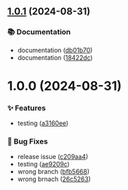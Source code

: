## [1.0.1](https://github.com/jia-deriv/test-semantic-release/compare/v1.0.0...v1.0.1) (2024-08-31)


### 📚 	 Documentation

* documentation ([db01b70](https://github.com/jia-deriv/test-semantic-release/commit/db01b70ded58781a206df4672fa139351c1f5a42))
* documentation ([18422dc](https://github.com/jia-deriv/test-semantic-release/commit/18422dcfcbdbaab766c6de2f4ef5ebaf2e4d6c13))

# 1.0.0 (2024-08-31)


### ✨ 	 Features

* testing ([a3160ee](https://github.com/jia-deriv/test-semantic-release/commit/a3160ee1d9eae273144cc525ee307bae844c14eb))


### 🐛 	 Bug Fixes

* release issue ([c209aa4](https://github.com/jia-deriv/test-semantic-release/commit/c209aa43ab4c8f05e267fd91c571f21121953b15))
* testing ([ae9209c](https://github.com/jia-deriv/test-semantic-release/commit/ae9209cf9c56d5500333f375427605061f915bcf))
* wrong branch ([bfb5668](https://github.com/jia-deriv/test-semantic-release/commit/bfb5668d68f8fffbc118aa5e691a8f8872c0c8b4))
* wrong brnach ([26c5263](https://github.com/jia-deriv/test-semantic-release/commit/26c52636d28d2a3c33893caee331fdd48d4745f1))
